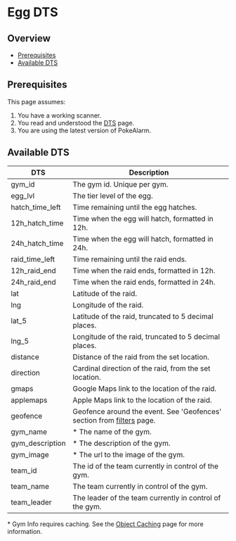 # Egg DTS

## Overview

* [Prerequisites](#prerequisites)
* [Available DTS](#available-dts)

## Prerequisites

This page assumes:

1. You have a working scanner.
2. You read and understood the [DTS](dynamic-text-substitution) page.
3. You are using the latest version of PokeAlarm.

## Available DTS

| DTS             | Description                                             |
|---------------- |-------------------------------------------------------- |
| gym_id          | The gym id. Unique per gym.                             |
| egg_lvl         | The tier level of the egg.                              |
| hatch_time_left | Time remaining until the egg hatches.                   |
| 12h_hatch_time  | Time when the egg will hatch, formatted in 12h.         |
| 24h_hatch_time  | Time when the egg will hatch, formatted in 24h.         |
| raid_time_left  | Time remaining until the raid ends.                     |
| 12h_raid_end    | Time when the raid ends, formatted in 12h.              |
| 24h_raid_end    | Time when the raid ends, formatted in 24h.              |
| lat             | Latitude of the raid.                                   |
| lng             | Longitude of the raid.                                  |
| lat_5           | Latitude of the raid, truncated to 5 decimal places.    |
| lng_5           | Longitude of the raid, truncated to 5 decimal places.   |
| distance        | Distance of the raid from the set location.             |
| direction       | Cardinal direction of the raid, from the set location.  |
| gmaps           | Google Maps link to the location of the raid.           |
| applemaps       | Apple Maps link to the location of the raid.            |
| geofence        | Geofence around the event. See 'Geofences' section from [filters](filters-overview#geofence) page.|
| gym_name        | * The name of the gym.                                  |
| gym_description | * The description of the gym.                           |
| gym_image       | * The url to the image of the gym.                      |
| team_id         | The id of the team currently in control of the gym.     |
| team_name       | The team currently in control of the gym.               |
| team_leader     | The leader of the team currently in control of the gym. |

\* Gym Info requires caching. See the
[Object Caching](object-caching) page for more information.
